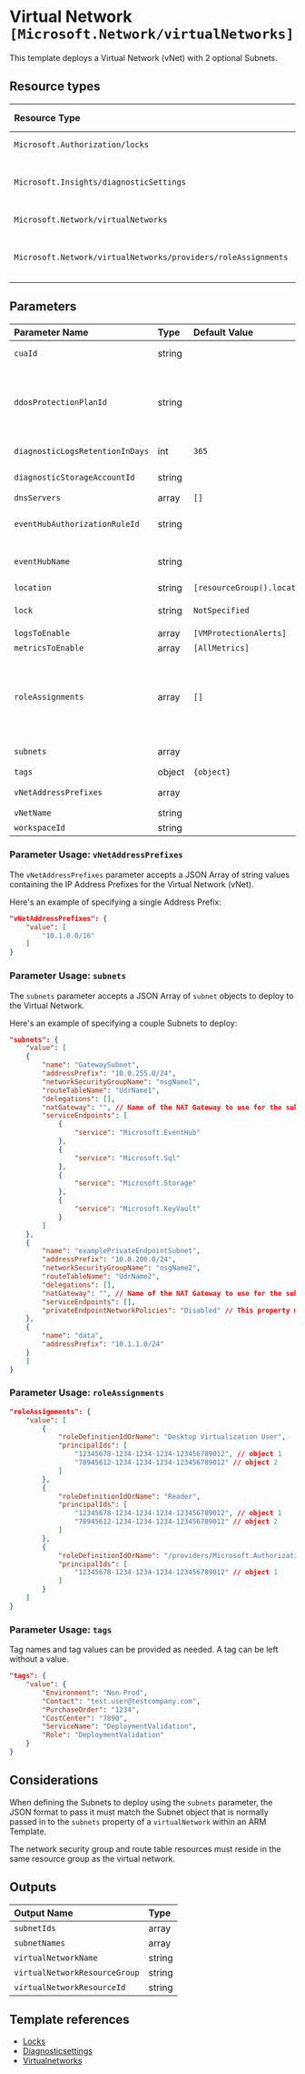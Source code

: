 # Virtual Network `[Microsoft.Network/virtualNetworks]`

This template deploys a Virtual Network (vNet) with 2 optional Subnets.

## Resource types

| Resource Type | Api Version |
| :-- | :-- |
| `Microsoft.Authorization/locks` | 2016-09-01 |
| `Microsoft.Insights/diagnosticSettings` | 2017-05-01-preview |
| `Microsoft.Network/virtualNetworks` | 2021-05-01 |
| `Microsoft.Network/virtualNetworks/providers/roleAssignments` | 2021-04-01-preview |

## Parameters

| Parameter Name | Type | Default Value | Possible Values | Description |
| :-- | :-- | :-- | :-- | :-- |
| `cuaId` | string |  |  | Optional. Customer Usage Attribution id (GUID). This GUID must be previously registered |
| `ddosProtectionPlanId` | string |  |  | Optional. Resource Id of the DDoS protection plan to assign the VNET to. If it's left blank, DDoS protection will not be configured. If it's provided, the VNET created by this template will be attached to the referenced DDoS protection plan. The DDoS protection plan can exist in the same or in a different subscription. |
| `diagnosticLogsRetentionInDays` | int | `365` |  | Optional. Specifies the number of days that logs will be kept for; a value of 0 will retain data indefinitely. |
| `diagnosticStorageAccountId` | string |  |  | Optional. Resource identifier of the Diagnostic Storage Account. |
| `dnsServers` | array | `[]` |  | Optional. DNS Servers associated to the Virtual Network. |
| `eventHubAuthorizationRuleId` | string |  |  | Optional. Resource ID of the event hub authorization rule for the Event Hubs namespace in which the event hub should be created or streamed to. |
| `eventHubName` | string |  |  | Optional. Name of the event hub within the namespace to which logs are streamed. Without this, an event hub is created for each log category. |
| `location` | string | `[resourceGroup().location]` |  | Optional. Location for all resources. |
| `lock` | string | `NotSpecified` | `[CanNotDelete, NotSpecified, ReadOnly]` | Optional. Specify the type of lock. |
| `logsToEnable` | array | `[VMProtectionAlerts]` | `[VMProtectionAlerts]` | Optional. The name of logs that will be streamed. |
| `metricsToEnable` | array | `[AllMetrics]` | `[AllMetrics]` | Optional. The name of metrics that will be streamed. |
| `roleAssignments` | array | `[]` |  | Optional. Array of role assignment objects that contain the 'roleDefinitionIdOrName' and 'principalId' to define RBAC role assignments on this resource. In the roleDefinitionIdOrName attribute, you can provide either the display name of the role definition, or its fully qualified ID in the following format: '/providers/Microsoft.Authorization/roleDefinitions/c2f4ef07-c644-48eb-af81-4b1b4947fb11' |
| `subnets` | array |  |  | Required. An Array of subnets to deploy to the Virual Network. |
| `tags` | object | `{object}` |  | Optional. Tags of the resource. |
| `vNetAddressPrefixes` | array |  |  | Required. An Array of 1 or more IP Address Prefixes for the Virtual Network. |
| `vNetName` | string |  |  | Required. The Virtual Network (vNet) Name. |
| `workspaceId` | string |  |  | Optional. Resource identifier of Log Analytics. |

### Parameter Usage: `vNetAddressPrefixes`

The `vNetAddressPrefixes` parameter accepts a JSON Array of string values containing the IP Address Prefixes for the Virtual Network (vNet).

Here's an example of specifying a single Address Prefix:

```json
"vNetAddressPrefixes": {
    "value": [
        "10.1.0.0/16"
    ]
}
```

### Parameter Usage: `subnets`

The `subnets` parameter accepts a JSON Array of `subnet` objects to deploy to the Virtual Network.

Here's an example of specifying a couple Subnets to deploy:

```json
"subnets": {
    "value": [
    {
        "name": "GatewaySubnet",
        "addressPrefix": "10.0.255.0/24",
        "networkSecurityGroupName": "nsgName1",
        "routeTableName": "UdrName1",
        "delegations": [],
        "natGateway": "", // Name of the NAT Gateway to use for the subnet.
        "serviceEndpoints": [
            {
                "service": "Microsoft.EventHub"
            },
            {
                "service": "Microsoft.Sql"
            },
            {
                "service": "Microsoft.Storage"
            },
            {
                "service": "Microsoft.KeyVault"
            }
        ]
    },
    {
        "name": "examplePrivateEndpointSubnet",
        "addressPrefix": "10.0.200.0/24",
        "networkSecurityGroupName": "nsgName2",
        "routeTableName": "UdrName2",
        "delegations": [],
        "natGateway": "", // Name of the NAT Gateway to use for the subnet.
        "serviceEndpoints": [],
        "privateEndpointNetworkPolicies": "Disabled" // This property must be set to disabled for subnets that contain private endpoints. Default Value when not specified is "Enabled".
    },
    {
        "name": "data",
        "addressPrefix": "10.1.1.0/24"
    }
    ]
}
```

### Parameter Usage: `roleAssignments`

```json
"roleAssignments": {
    "value": [
        {
            "roleDefinitionIdOrName": "Desktop Virtualization User",
            "principalIds": [
                "12345678-1234-1234-1234-123456789012", // object 1
                "78945612-1234-1234-1234-123456789012" // object 2
            ]
        },
        {
            "roleDefinitionIdOrName": "Reader",
            "principalIds": [
                "12345678-1234-1234-1234-123456789012", // object 1
                "78945612-1234-1234-1234-123456789012" // object 2
            ]
        },
        {
            "roleDefinitionIdOrName": "/providers/Microsoft.Authorization/roleDefinitions/c2f4ef07-c644-48eb-af81-4b1b4947fb11",
            "principalIds": [
                "12345678-1234-1234-1234-123456789012" // object 1
            ]
        }
    ]
}
```

### Parameter Usage: `tags`

Tag names and tag values can be provided as needed. A tag can be left without a value.

```json
"tags": {
    "value": {
        "Environment": "Non-Prod",
        "Contact": "test.user@testcompany.com",
        "PurchaseOrder": "1234",
        "CostCenter": "7890",
        "ServiceName": "DeploymentValidation",
        "Role": "DeploymentValidation"
    }
}
```

## Considerations

When defining the Subnets to deploy using the `subnets` parameter, the JSON format to pass it must match the Subnet object that is normally passed in to the `subnets` property of a `virtualNetwork` within an ARM Template.

The network security group and route table resources must reside in the same resource group as the virtual network.

## Outputs

| Output Name | Type |
| :-- | :-- |
| `subnetIds` | array |
| `subnetNames` | array |
| `virtualNetworkName` | string |
| `virtualNetworkResourceGroup` | string |
| `virtualNetworkResourceId` | string |

## Template references

- [Locks](https://docs.microsoft.com/en-us/azure/templates/Microsoft.Authorization/2016-09-01/locks)
- [Diagnosticsettings](https://docs.microsoft.com/en-us/azure/templates/Microsoft.Insights/2017-05-01-preview/diagnosticSettings)
- [Virtualnetworks](https://docs.microsoft.com/en-us/azure/templates/Microsoft.Network/2021-05-01/virtualNetworks)
